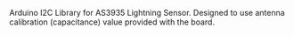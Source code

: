 Arduino I2C Library for AS3935 Lightning Sensor. Designed to use antenna calibration (capacitance) value provided with the board. 
